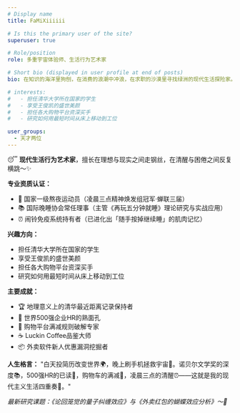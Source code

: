```yaml
---
# Display name
title: FaMiXiiiiii

# Is this the primary user of the site?
superuser: true

# Role/position
role: 多重宇宙体验师、生活行为艺术家

# Short bio (displayed in user profile at end of posts)
bio: 在知识的海洋里狗刨，在消费的浪潮中冲浪，在求职的沙漠里寻找绿洲的现代生活探险家。

# interests:
#   - 担任清华大学所在国家的学生
#   - 享受王俊凯的盛世美颜
#   - 担任各大购物平台资深买手
#   - 研究如何用最短时间从床上移动到工位

user_groups:
  - 天才两位
---
```


😴 **现代生活行为艺术家**，擅长在理想与现实之间走钢丝，在清醒与困倦之间反复横跳～✨

**专业资质认证：**
- 🥇 国家一级熬夜运动员（凌晨三点精神焕发组冠军·蝉联三届）
- 📚 国际晚睡协会常任理事（主管《再玩五分钟就睡》理论研究与实战应用）
- ⏰ 闹铃免疫系统持有者（已进化出「随手按掉继续睡」的肌肉记忆）

**兴趣方向：**
  - 担任清华大学所在国家的学生
  - 享受王俊凯的盛世美颜
  - 担任各大购物平台资深买手
  - 研究如何用最短时间从床上移动到工位

**主要成就：**
- 🏆 地理意义上的清华最近距离记录保持者
- 💼 世界500强企业HR的熟面孔
- 🛒 购物平台满减规则破解专家
- ☕ Luckin Coffee品鉴大师
- 📦 外卖软件新人优惠漏洞挖掘者


**人生格言：**
"白天投简历改变世界🌍，晚上刷手机拯救宇宙🌌。诺贝尔文学奖的深度📚，500强HR的已读📨，购物车的满减🛒，凌晨三点的清醒⏰——这就是我的现代主义生活四重奏🎻。"

*最新研究课题：《论回笼觉的量子纠缠效应》与《外卖红包的蝴蝶效应分析》～🐾*
